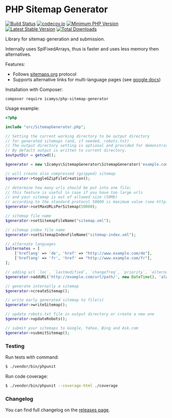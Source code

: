 # PHP Sitemap Generator

[![Build Status](https://travis-ci.org/icamys/php-sitemap-generator.svg?branch=master)](https://travis-ci.org/icamys/php-sitemap-generator)
[![codecov.io](https://codecov.io/github/icamys/php-sitemap-generator/coverage.svg?branch=master)](https://codecov.io/github/icamys/php-sitemap-generator?branch=master)
[![Minimum PHP Version](https://img.shields.io/badge/php-%3E%3D%207.2-8892BF.svg)](https://php.net/)
[![Latest Stable Version](https://poser.pugx.org/icamys/php-sitemap-generator/v/stable.png)](https://packagist.org/packages/icamys/php-sitemap-generator)
[![Total Downloads](https://poser.pugx.org/icamys/php-sitemap-generator/downloads)](https://packagist.org/packages/icamys/php-sitemap-generator)

Library for sitemap generation and submission.

Internally uses SplFixedArrays, thus is faster and uses less memory then alternatives.

Features:
* Follows [sitemaps.org](https://sitemaps.org/) protocol
* Supports alternative links for multi-language pages (see [google docs](https://webmasters.googleblog.com/2012/05/multilingual-and-multinational-site.html))

Installation with Composer:

```
composer require icamys/php-sitemap-generator
```

Usage example:

```php
<?php

include "src/SitemapGenerator.php";

// Setting the current working directory to be output directory
// for generated sitemaps (and, if needed, robots.txt)
// The output directory setting is optional and provided for demonstration purpose.
// By default output is written to current directory. 
$outputDir = getcwd();

$generator = new \Icamys\SitemapGenerator\SitemapGenerator('example.com', $outputDir);

// will create also compressed (gzipped) sitemap
$generator->toggleGZipFileCreation();

// determine how many urls should be put into one file;
// this feature is useful in case if you have too large urls
// and your sitemap is out of allowed size (50Mb)
// according to the standard protocol 50000 is maximum value (see http://www.sitemaps.org/protocol.html)
$generator->setMaxURLsPerSitemap(50000);

// sitemap file name
$generator->setSitemapFileName("sitemap.xml");

// sitemap index file name
$generator->setSitemapIndexFileName("sitemap-index.xml");

// alternate languages
$alternates = [
    ['hreflang' => 'de', 'href' => "http://www.example.com/de"],
    ['hreflang' => 'fr', 'href' => "http://www.example.com/fr"],
];

// adding url `loc`, `lastmodified`, `changefreq`, `priority`, `alternates`
$generator->addURL('http://example.com/url/path/', new DateTime(), 'always', 0.5, $alternates);

// generate internally a sitemap
$generator->createSitemap();

// write early generated sitemap to file(s)
$generator->writeSitemap();

// update robots.txt file in output directory or create a new one
$generator->updateRobots();

// submit your sitemaps to Google, Yahoo, Bing and Ask.com
$generator->submitSitemap();
```

### Testing

Run tests with command:

```bash
$ ./vendor/bin/phpunit
```

Run code coverage:

```bash
$ ./vendor/bin/phpunit --coverage-html ./coverage
```

### Changelog

You can find full changelog on the [releases page](https://github.com/icamys/php-sitemap-generator/releases).
